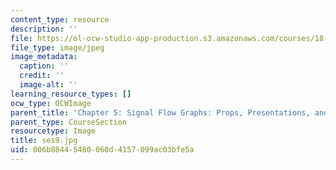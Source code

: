 ```yaml
---
content_type: resource
description: ''
file: https://ol-ocw-studio-app-production.s3.amazonaws.com/courses/18-s097-applied-category-theory-january-iap-2019/006b88445480060d4157099ac03bfe5a_ses9.jpg
file_type: image/jpeg
image_metadata:
  caption: ''
  credit: ''
  image-alt: ''
learning_resource_types: []
ocw_type: OCWImage
parent_title: 'Chapter 5: Signal Flow Graphs: Props, Presentations, and Proofs'
parent_type: CourseSection
resourcetype: Image
title: ses9.jpg
uid: 006b8844-5480-060d-4157-099ac03bfe5a
---
```

